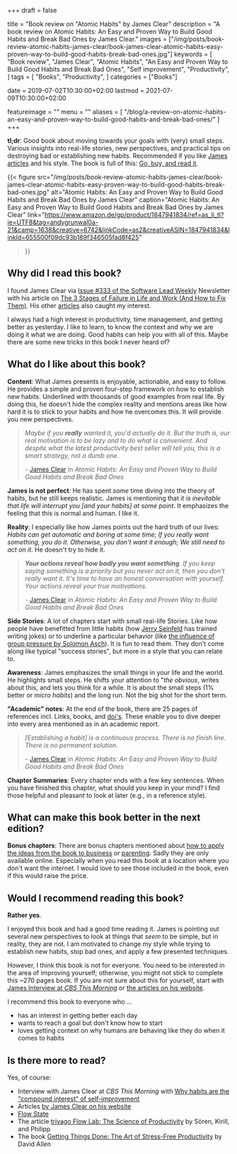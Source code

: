 +++
draft = false

title = "Book review on \"Atomic Habits\" by James Clear"
description = "A book review on Atomic Habits: An Easy and Proven Way to Build Good Habits and Break Bad Ones by James Clear."
images = ["/img/posts/book-review-atomic-habits-james-clear/book-james-clear-atomic-habits-easy-proven-way-to-build-good-habits-break-bad-ones.jpg"]
keywords = [
    "Book review",
    "James Clear",
    "Atomic Habits",
    "An Easy and Proven Way to Build Good Habits and Break Bad Ones",
    "Self improvement",
    "Productivity",
]
tags = [
    "Books",
    "Productivity",
]
categories = ["Books"]

date = 2019-07-02T10:30:00+02:00
lastmod = 2021-07-09T10:30:00+02:00

featureimage = ""
menu = ""
aliases = [
    "/blog/a-review-on-atomic-habits-an-easy-and-proven-way-to-build-good-habits-and-break-bad-ones/"
]
+++

**tl;dr**: Good book about moving towards your goals with (very) small steps.
Various insights into real-life stories, new perspectives, and practical tips on destroying bad or establishing new habits.
Recommended if you like [James articles](https://jamesclear.com/articles "Articles by James Clear") and his style.
The book is full of this: [Go, buy, and read it](https://www.amazon.de/gp/product/1847941834/ref=as_li_tl?ie=UTF8&tag=andygrunwal0a-21&camp=1638&creative=6742&linkCode=as2&creativeASIN=1847941834&linkId=655500f09dc93b189f346505fad8f425 "Atomic Habits by James Clear at Amazon").

<!--more-->

{{<
    figure src="/img/posts/book-review-atomic-habits-james-clear/book-james-clear-atomic-habits-easy-proven-way-to-build-good-habits-break-bad-ones.jpg"
    alt="Atomic Habits: An Easy and Proven Way to Build Good Habits and Break Bad Ones by James Clear"
    caption="Atomic Habits: An Easy and Proven Way to Build Good Habits and Break Bad Ones by James Clear"
    link="https://www.amazon.de/gp/product/1847941834/ref=as_li_tl?ie=UTF8&tag=andygrunwal0a-21&camp=1638&creative=6742&linkCode=as2&creativeASIN=1847941834&linkId=655500f09dc93b189f346505fad8f425"
>}}

## Why did I read this book?

I found James Clear via [Issue #333 of the Software Lead Weekly](https://softwareleadweekly.com/issues/333 "Issue #333 of the Software Lead Weekly") Newsletter with his article on [The 3 Stages of Failure in Life and Work (And How to Fix Them)](https://jamesclear.com/3-stages-of-failure "The 3 Stages of Failure in Life and Work (And How to Fix Them) by James Clear").
His other [articles](https://jamesclear.com/articles "Articles by James Clear") also caught my interest.

I always had a high interest in productivity, time management, and getting better as yesterday.
I like to learn, to know the context and why we are doing it what we are doing.
Good habits can help you with all of this.
Maybe there are some new tricks in this book I never heard of?

## What do I like about this book?

**Content**: What James presents is enjoyable, actionable, and easy to follow.
He provides a simple and proven four-step framework on how to establish new habits.
Underlined with thousands of good examples from real life.
By doing this, he doesn't hide the complex reality and mentions areas like how hard it is to stick to your habits and how he overcomes this.
It will provide you new perspectives.

> _Maybe if you **really** wanted it, you'd actually do it. But the truth is, our real motivation is to be lazy and to do what is convenient. And despite what the latest productivity best seller will tell you, this is a smart strategy, not a dumb one._
>
> \- [James Clear](https://twitter.com/JamesClear "James Clear at twitter") in _Atomic Habits: An Easy and Proven Way to Build Good Habits and Break Bad Ones_

**James is not perfect**: He has spent _some_ time diving into the theory of habits, but he still keeps realistic.
James is mentioning that _it is inevitable that life will interrupt you [and your habits] at some point_.
It emphasizes the feeling that this is normal and human.
I like it.

**Reality**: I especially like how James points out the hard truth of our lives: _Habits can get automatic and boring at some time_; _If you really want something, you do it. Otherwise, you don't want it enough_; _We still need to act on it_.
He doesn't try to hide it.

> _**Your actions reveal how badly you want something**. If you keep saying something is a priority but you never act on it, then you don't really want it. It's time to have an honest conversation with yourself. Your actions reveal your true motivations._
>
> \- [James Clear](https://twitter.com/JamesClear "James Clear at twitter") in _Atomic Habits: An Easy and Proven Way to Build Good Habits and Break Bad Ones_

**Side Stories**: A lot of chapters start with small real-life Stories. Like how people have benefitted from little habits (how [Jerry Seinfeld](https://en.wikipedia.org/wiki/Jerry_Seinfeld "Jerry Seinfeld at Wikipedia") has trained writing jokes) or to underline a particular behavior (like [the influence of group pressure by Solomon Asch](https://en.wikipedia.org/wiki/Solomon_Asch "Solomon Asch at Wikipedia")).
It is fun to read them.
They don't come along like typical "success stories", but more in a style that you can relate to.

**Awareness**: James emphasizes the small things in your life and the world.
He highlights small steps.
He shifts your attention to "_the obvious_, writes about this, and lets you think for a while.
It is about the small steps (1% better or _micro habits_) and the long run.
Not the big shot for the short term.

**"Academic" notes**: At the end of the book, there are 25 pages of references incl. Links, books, and [doi's](https://en.wikipedia.org/wiki/Digital_object_identifier "Digital Object Identifier at Wikipedia").
These enable you to dive deeper into every area mentioned as in an academic report.

> _[Establishing a habit] is a continuous process. There is no finish line. There is no permanent solution._
>
> \- [James Clear](https://twitter.com/JamesClear "James Clear at twitter") in _Atomic Habits: An Easy and Proven Way to Build Good Habits and Break Bad Ones_

**Chapter Summaries**: Every chapter ends with a few key sentences.
When you have finished this chapter, what should you keep in your mind?
I find those helpful and pleasant to look at later (e.g., in a reference style).

## What can make this book better in the next edition?

**Bonus chapters**: There are bonus chapters mentioned about [how to apply the ideas from the book to business](https://jamesclear.com/atomic-habits/business "How to apply the ideas from the book to business from James Clear") or [parenting](https://jamesclear.com/atomic-habits/parenting "Tips on applying habits for parenting by James Clear").
Sadly they are only available online.
Especially when you read this book at a location where you don't want the internet.
I would love to see those included in the book, even if this would raise the price.

## Would I recommend reading this book?

**Rather yes**.

I enjoyed this book and had a good time reading it.
James is pointing out several new perspectives to look at things that _seem_ to be simple, but in reality, they are not.
I am motivated to change my style while trying to establish new habits, stop bad ones, and apply a few presented techniques.

However, I think this book is not for everyone.
You need to be interested in the area of improving yourself; otherwise, you might not stick to complete this ~270 pages book.
If you are not sure about this for yourself, start with [James Interview at _CBS This Morning_](https://www.youtube.com/watch?v=i1Xm_MA2NwA "James Clear Interview at CBS This Morning") or [the articles on his website](https://jamesclear.com/articles "Articles by James Clear").

I recommend this book to everyone who ...

- has an interest in getting better each day
- wants to reach a goal but don't know how to start
- loves getting context on why humans are behaving like they do when it comes to habits

## Is there more to read?

Yes, of course:

- Interview with James Clear at _CBS This Morning_ with [Why habits are the "compound interest" of self-improvement](https://www.youtube.com/watch?v=i1Xm_MA2NwA "Interview with James Clear at CBS This Morning")
- Articles [by James Clear on his website](https://jamesclear.com/articles "Articles by James Clear")
- [Flow State](https://en.wikipedia.org/wiki/Flow_(psychology) "Flow state at Wikipedia")
- The article [trivago Flow Lab: The Science of Productivity](https://life.trivago.com/happenings/trivago-flow-lab-science-productivity.html "The Science of Productivity at trivago Flow Lab") by Sören, Kirill, and Philipp
- The book [Getting Things Done: The Art of Stress-Free Productivity](https://www.amazon.de/gp/product/0349423148/ref=as_li_qf_asin_il_tl?ie=UTF8&tag=andygrunwal0a-21&creative=6742&linkCode=as2&creativeASIN=0349423148&linkId=7f8a8df0a289934006cc8845d24c37e9 "Getting Things Done: The Art of Stress-Free Productivity by David Allen at Amazon") by David Allen